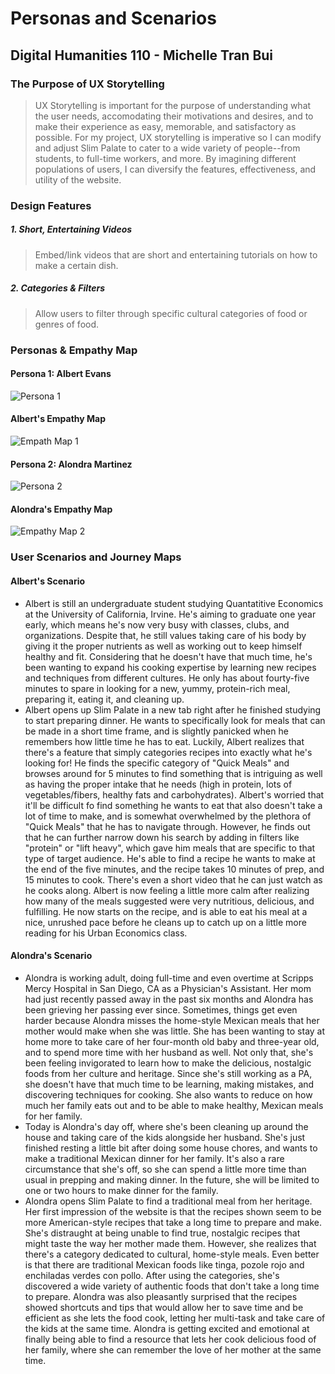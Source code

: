 # Personas and Scenarios
## Digital Humanities 110 - Michelle Tran Bui 

### The Purpose of UX Storytelling
> UX Storytelling is important for the purpose of understanding what the user needs, accomodating their motivations and desires, and to make their experience as easy, memorable, and satisfactory as possible. For my project, UX storytelling is imperative so I can modify and adjust Slim Palate to cater to a wide variety of people--from students, to full-time workers, and more. By imagining different populations of users, I can diversify the features, effectiveness, and utility of the website. 

### Design Features
##### 1. Short, Entertaining Videos
> Embed/link videos that are short and entertaining tutorials on how to make a certain dish.
##### 2. Categories & Filters
> Allow users to filter through specific cultural categories of food or genres of food.
### Personas & Empathy Map 
#### Persona 1: Albert Evans
![Persona 1](persona_1.png)
#### Albert's Empathy Map
![Empath Map 1](1.png)
#### Persona 2: Alondra Martinez
![Persona 2](persona_2.png)
#### Alondra's Empathy Map
![Empathy Map 2](2.png)
### User Scenarios and Journey Maps 
#### Albert's Scenario
* Albert is still an undergraduate student studying Quantatitive Economics at the University of California, Irvine. He's aiming to graduate one year early, which means he's now very busy with classes, clubs, and organizations. Despite that, he still values taking care of his body by giving it the proper nutrients as well as working out to keep himself healthy and fit. Considering that he doesn't have that much time, he's been wanting to expand his cooking expertise by learning new recipes and techniques from different cultures. He only has about fourty-five minutes to spare in looking for a new, yummy, protein-rich meal, preparing it, eating it, and cleaning up. 
* Albert opens up Slim Palate in a new tab right after he finished studying to start preparing dinner. He wants to specifically look for meals that can be made in a short time frame, and is slightly panicked when he remembers how little time he has to eat. Luckily, Albert realizes that there's a feature that simply categories recipes into exactly what he's looking for! He finds the specific category of "Quick Meals" and browses around for 5 minutes to find something that is intriguing as well as having the proper intake that he needs (high in protein, lots of vegetables/fibers, healthy fats and carbohydrates). Albert's worried that it'll be difficult fo find something he wants to eat that also doesn't take a lot of time to make, and is somewhat overwhelmed by the plethora of "Quick Meals" that he has to navigate through. However, he finds out that he can further narrow down his search by adding in filters like "protein" or "lift heavy", which gave him meals that are specific to that type of target audience. He's able to find a recipe he wants to make at the end of the five minutes, and the recipe takes 10 minutes of prep, and 15 minutes to cook. There's even a short video that he can just watch as he cooks along. Albert is now feeling a little more calm after realizing how many of the meals suggested were very nutritious, delicious, and fulfilling. He now starts on the recipe, and is able to eat his meal at a nice, unrushed pace before he cleans up to catch up on a little more reading for his Urban Economics class. 
#### Alondra's Scenario
* Alondra is working adult, doing full-time and even overtime at Scripps Mercy Hospital in San Diego, CA as a Physician's Assistant. Her mom had just recently passed away in the past six months and Alondra has been grieving her passing ever since. Sometimes, things get even harder because Alondra misses the home-style Mexican meals that her mother would make when she was little. She has been wanting to stay at home more to take care of her four-month old baby and three-year old, and to spend more time with her husband as well. Not only that, she's been feeling invigorated to learn how to make the delicious, nostalgic foods from her culture and heritage. Since she's still working as a PA, she doesn't have that much time to be learning, making mistakes, and discovering techniques for cooking. She also wants to reduce on how much her family eats out and to be able to make healthy, Mexican meals for her family. 
* Today is Alondra's day off, where she's been cleaning up around the house and taking care of the kids alongside her husband. She's just finished resting a little bit after doing some house chores, and wants to make a traditional Mexican dinner for her family. It's also a rare circumstance that she's off, so she can spend a little more time than usual in prepping and making dinner. In the future, she will be limited to one or two hours to make dinner for the family. 
* Alondra opens Slim Palate to find a traditional meal from her heritage. Her first impression of the website is that the recipes shown seem to be more American-style recipes that take a long time to prepare and make. She's distraught at being unable to find true, nostalgic recipes that might taste the way her mother made them. However, she realizes that there's a category dedicated to cultural, home-style meals. Even better is that there are traditional Mexican foods like tinga, pozole rojo and enchiladas verdes con pollo. After using the categories, she's discovered a wide variety of authentic foods that don't take a long time to prepare. Alondra was also pleasantly surprised that the recipes showed shortcuts and tips that would allow her to save time and be efficient as she lets the food cook, letting her multi-task and take care of the kids at the same time. Alondra is getting excited and emotional at finally being able to find a resource that lets her cook delicious food of her family, where she can remember the love of her mother at the same time. 
